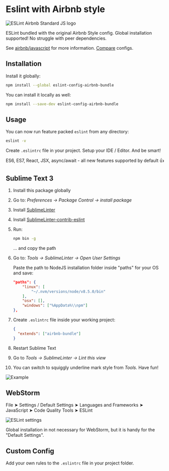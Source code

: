 # Eslint with Airbnb style

![ESLint Airbnb Standard JS logo](https://i.imgur.com/vPaV2CK.png?1)

ESLint bundled with the original Airbnb Style config. Global installation supported! No struggle with peer dependencies.

See [airbnb/javascript] for more information. [Compare] configs.

[airbnb/javascript]: https://github.com/airbnb/javascript
[Compare]: https://npmcompare.com/compare/eslint-config-airbnb,standard

## Installation

Install it globally:

```bash
npm install --global eslint-config-airbnb-bundle
```

You can install it locally as well:

```bash
npm install --save-dev eslint-config-airbnb-bundle
```

## Usage

You can now run feature packed `eslint` from any directory:

```bash
eslint -v
```

Create `.eslintrc` file in your project. Setup your IDE / Editor. And be smart!

ES6, ES7, React, JSX, async/await - all new features supported by default 👍

## Sublime Text 3

1. Install this package globally

2. Go to: *Preferences -> Package Control -> install package*

3. Install [SublimeLinter](https://packagecontrol.io/packages/SublimeLinter)

4. Install [SublimeLinter-contrib-eslint](https://packagecontrol.io/packages/SublimeLinter-contrib-eslint)

5. Run:
    ```bash
    npm bin -g
    ```
    ... and copy the path
6. Go to: *Tools -> SublimeLinter -> Open User Settings*

   Paste the path to NodeJS installation folder inside "paths" for your OS and save:
    ```json
    "paths": {
        "linux": [
            "~/.nvm/versions/node/v8.5.0/bin"
        ],
        "osx": [],
        "windows": ["%AppData%\\npm"]
    },
    ```
7. Create `.eslintrc` file inside your working project:
    ```json
    {
      "extends": ["airbnb-bundle"]
    }
    ```

8. Restart Sublime Text

9. Go to *Tools -> SublimeLinter -> Lint this view*

10. You can switch to squiggly underline mark style from *Tools*. Have fun!

![Example](https://i.imgur.com/ShuWHXU.png?1)

## WebStorm

File ➤ Settings / Default Settings ➤ Languages and Frameworks ➤ JavaScript ➤ Code Quality Tools ➤ ESLint

![ESLint settings](https://i.imgur.com/vIjZBq1.png)

Global installation in not necessary for WebStorm, but it is handy for the "Default Settings".

## Custom Config

Add your own rules to the `.eslintrc` file in your project folder.
